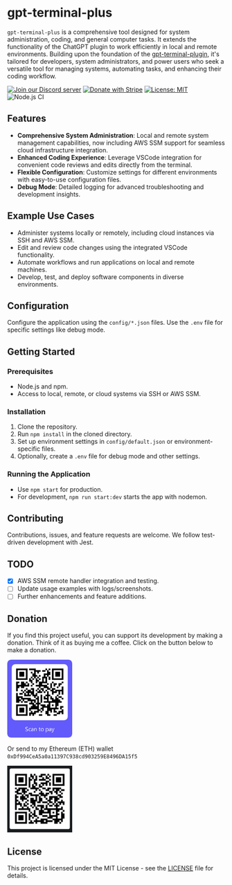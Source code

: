 # gpt-terminal-plus

`gpt-terminal-plus` is a comprehensive tool designed for system administration, coding, and general computer tasks. It extends the functionality of the ChatGPT plugin to work efficiently in local and remote environments. Building upon the foundation of the [gpt-terminal-plugin](https://github.com/etherlegend/gpt-terminal-plugin), it's tailored for developers, system administrators, and power users who seek a versatile tool for managing systems, automating tasks, and enhancing their coding workflow.

[![Join our Discord server](https://img.shields.io/badge/Discord-Join%20Server-7289da.svg)](https://discord.gg/YvEJg5CC3X)
[![Donate with Stripe](https://img.shields.io/badge/Donate%20with-Stripe-blue.svg)](https://buy.stripe.com/00g14peASeEd7xCcMM)
[![License: MIT](https://img.shields.io/badge/License-MIT-yellow.svg)](https://opensource.org/licenses/MIT) 
![Node.js CI](https://github.com/matthewhand/gpt-terminal-plus/actions/workflows/node.js.yml/badge.svg)

## Features

- **Comprehensive System Administration**: Local and remote system management capabilities, now including AWS SSM support for seamless cloud infrastructure integration.
- **Enhanced Coding Experience**: Leverage VSCode integration for convenient code reviews and edits directly from the terminal.
- **Flexible Configuration**: Customize settings for different environments with easy-to-use configuration files.
- **Debug Mode**: Detailed logging for advanced troubleshooting and development insights.

## Example Use Cases

- Administer systems locally or remotely, including cloud instances via SSH and AWS SSM.
- Edit and review code changes using the integrated VSCode functionality.
- Automate workflows and run applications on local and remote machines.
- Develop, test, and deploy software components in diverse environments.

## Configuration

Configure the application using the `config/*.json` files. Use the `.env` file for specific settings like debug mode.

## Getting Started

### Prerequisites

- Node.js and npm.
- Access to local, remote, or cloud systems via SSH or AWS SSM.

### Installation

1. Clone the repository.
2. Run `npm install` in the cloned directory.
3. Set up environment settings in `config/default.json` or environment-specific files.
4. Optionally, create a `.env` file for debug mode and other settings.

### Running the Application

- Use `npm start` for production.
- For development, `npm run start:dev` starts the app with nodemon.

## Contributing

Contributions, issues, and feature requests are welcome. We follow test-driven development with Jest.

## TODO

- [x] AWS SSM remote handler integration and testing.
- [ ] Update usage examples with logs/screenshots.
- [ ] Further enhancements and feature additions.

## Donation

If you find this project useful, you can support its development by making a donation. Think of it as buying me a coffee. Click on the button below to make a donation. 

<img src="https://github.com/matthewhand/stripe-payment/raw/main/qr_00g14peASeEd7xCcMM.png" width="150" />

Or send to my Ethereum (ETH) wallet
`0xDf994CeA5a0a11397C938cd903259E8496DA15f5`

<img src="https://github.com/matthewhand/stripe-payment/raw/main/etherium-qrcode-receive.png" width="150" />

## License

This project is licensed under the MIT License - see the [LICENSE](LICENSE) file for details.
